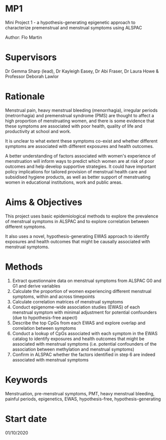 # MP1
Mini Project 1 - a hypothesis-generating epigenetic approach to characterize premenstrual and menstrual symptoms using ALSPAC

Author: Flo Martin

# Supervisors 
Dr Gemma Sharp (lead), Dr Kayleigh Easey, Dr Abi Fraser, Dr Laura Howe & Professor Deborah Lawlor

# Rationale
Menstrual pain, heavy menstrual bleeding (menorrhagia), irregular periods (metrorrhagia) and premenstrual syndrome (PMS) are thought to affect a high proportion of
menstruating women, and there is some evidence that these symptoms are associated with poor health, quality of life and productivity at school and work.

It is unclear to what extent these symptoms co-exist and whether different symptoms are associated with different exposures and health outcomes.

A better understanding of factors associated with women's experience of menstruation will inform ways to predict which women are at risk of poor outcomes and help 
develop supportive strategies. It could have important policy implications for tailored provision of menstrual health care and subsidised hygiene products, as well
as better support of menstruating women in educational institutions, work and public areas.

# Aims & Objectives
This project uses basic epidemiological methods to explore the prevalence of menstrual symptoms in ALSPAC and to explore correlation between different symptoms.

It also uses a novel, hypothesis-generating EWAS approach to identify exposures and health outcomes that might be causally associated with menstrual symptoms.

# Methods
1)  Extract questionnaire data on menstrual symptoms from ALSPAC G0 and G1 and derive variables
2)  Calculate the proportion of women experiencing different menstrual symptoms, within and across timepoints
3)  Calculate correlation matrices of menstrual symptoms
4)  Conduct epigenome-wide association studies (EWAS) of each menstrual symptom with minimal adjustment for potential confounders (due to hypothesis-free aspect)
5)  Describe the top CpGs from each EWAS and explore overlap and correlation between symptoms
6)  Conduct a lookup of CpGs associated with each symptom in the EWAS catalog to identify exposures and health outcomes that might be associated with menstrual
    symptoms (i.e. potential confounders of the association between methylation and menstrual symptoms)
7)  Confirm in ALSPAC whether the factors identified in step 6 are indeed associated with menstrual symptoms

# Keywords
Menstruation, pre-menstrual symptoms, PMT, heavy menstrual bleeding, painful periods, epigenetics, EWAS, hypothesis-free, hypothesis-generating

# Start date
01/10/2020
